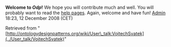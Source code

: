 __Welcome to _Odp_!__ We hope you will contribute much and well. 
You will probably want to read the [help pages](http://ontologydesignpatterns.org/wiki/Help:Contents "Help:Contents"). Again, welcome and have fun! [Admin](http://ontologydesignpatterns.org/wiki/index.php?title=User:Admin&action=edit&redlink=1 "User:Admin (not yet written)") 18:23, 12 December 2008 (CET)





Retrieved from "[http://ontologydesignpatterns.org/wiki/User\_talk:VojtechSvatek](../User_talk/VojtechSvatek)"